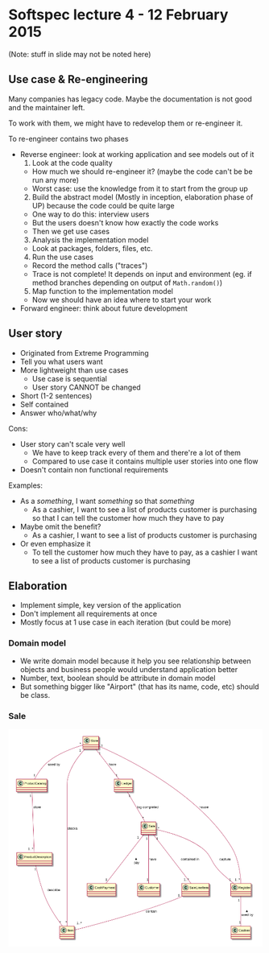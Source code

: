 # Softspec lecture 4 - 12 February 2015

(Note: stuff in slide may not be noted here)

## Use case & Re-engineering

Many companies has legacy code. Maybe the documentation is not good and the maintainer left.

To work with them, we might have to redevelop them or re-engineer it.

To re-engineer contains two phases

- Reverse engineer: look at working application and see models out of it
  1. Look at the code quality
    - How much we should re-engineer it? (maybe the code can't be be run any more)
    - Worst case: use the knowledge from it to start from the group up
  2. Build the abstract model (Mostly in inception, elaboration phase of UP) because the code could be quite large
    - One way to do this: interview users
    - But the users doesn't know how exactly the code works
    - Then we get use cases
  3. Analysis the implementation model
    - Look at packages, folders, files, etc.
  4. Run the use cases
    - Record the method calls ("traces")
    - Trace is not complete! It depends on input and environment (eg. if method branches depending on output of `Math.random()`)
  5. Map function to the implementation model
    - Now we should have an idea where to start your work
- Forward engineer: think about future development

## User story

- Originated from Extreme Programming
- Tell you what users want
- More lightweight than use cases
  - Use case is sequential
  - User story CANNOT be changed
- Short (1-2 sentences)
- Self contained
- Answer who/what/why

Cons:

- User story can't scale very well
  - We have to keep track every of them and there're a lot of them
  - Compared to use case it contains multiple user stories into one flow
- Doesn't contain non functional requirements

Examples:

- As a *something*, I want *something* so that *something*
  - As a cashier, I want to see a list of products customer is purchasing so that I can tell the customer how much they have to pay
- Maybe omit the benefit?
  - As a cashier, I want to see a list of products customer is purchasing
- Or even emphasize it
  - To tell the customer how much they have to pay, as a cashier I want to see a list of products customer is purchasing

## Elaboration

- Implement simple, key version of the application
- Don't implement all requirements at once
- Mostly focus at 1 use case in each iteration (but could be more)

### Domain model

- We write domain model because it help you see relationship between objects and business people would understand application better
- Number, text, boolean should be attribute in domain model
- But something bigger like "Airport" (that has its name, code, etc) should be class.

### Sale

![Sale domain model](img/04-lecture.png)